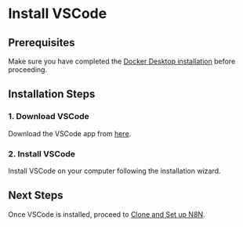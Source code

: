 # Install VSCode

## Prerequisites

Make sure you have completed the [Docker Desktop installation](../01-setup/01-docker-desktop.md) before proceeding.

## Installation Steps

### 1. Download VSCode

Download the VSCode app from [here](https://code.visualstudio.com/download).

### 2. Install VSCode

Install VSCode on your computer following the installation wizard.

## Next Steps

Once VSCode is installed, proceed to [Clone and Set up N8N](../03-n8n-setup/01-clone-setup-n8n.md).
